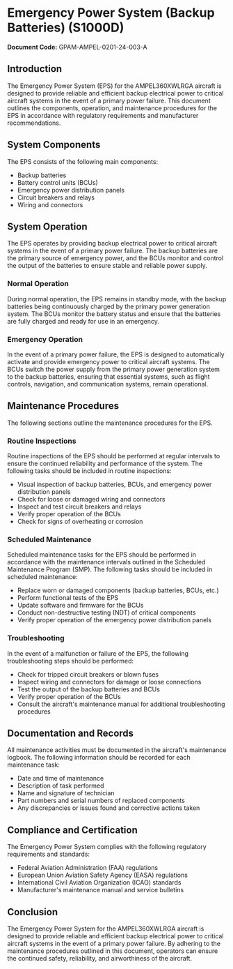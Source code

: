 # Emergency Power System (Backup Batteries) (S1000D)

**Document Code:** GPAM-AMPEL-0201-24-003-A

## Introduction

The Emergency Power System (EPS) for the AMPEL360XWLRGA aircraft is designed to provide reliable and efficient backup electrical power to critical aircraft systems in the event of a primary power failure. This document outlines the components, operation, and maintenance procedures for the EPS in accordance with regulatory requirements and manufacturer recommendations.

## System Components

The EPS consists of the following main components:

- Backup batteries
- Battery control units (BCUs)
- Emergency power distribution panels
- Circuit breakers and relays
- Wiring and connectors

## System Operation

The EPS operates by providing backup electrical power to critical aircraft systems in the event of a primary power failure. The backup batteries are the primary source of emergency power, and the BCUs monitor and control the output of the batteries to ensure stable and reliable power supply.

### Normal Operation

During normal operation, the EPS remains in standby mode, with the backup batteries being continuously charged by the primary power generation system. The BCUs monitor the battery status and ensure that the batteries are fully charged and ready for use in an emergency.

### Emergency Operation

In the event of a primary power failure, the EPS is designed to automatically activate and provide emergency power to critical aircraft systems. The BCUs switch the power supply from the primary power generation system to the backup batteries, ensuring that essential systems, such as flight controls, navigation, and communication systems, remain operational.

## Maintenance Procedures

The following sections outline the maintenance procedures for the EPS.

### Routine Inspections

Routine inspections of the EPS should be performed at regular intervals to ensure the continued reliability and performance of the system. The following tasks should be included in routine inspections:

- Visual inspection of backup batteries, BCUs, and emergency power distribution panels
- Check for loose or damaged wiring and connectors
- Inspect and test circuit breakers and relays
- Verify proper operation of the BCUs
- Check for signs of overheating or corrosion

### Scheduled Maintenance

Scheduled maintenance tasks for the EPS should be performed in accordance with the maintenance intervals outlined in the Scheduled Maintenance Program (SMP). The following tasks should be included in scheduled maintenance:

- Replace worn or damaged components (backup batteries, BCUs, etc.)
- Perform functional tests of the EPS
- Update software and firmware for the BCUs
- Conduct non-destructive testing (NDT) of critical components
- Verify proper operation of the emergency power distribution panels

### Troubleshooting

In the event of a malfunction or failure of the EPS, the following troubleshooting steps should be performed:

- Check for tripped circuit breakers or blown fuses
- Inspect wiring and connectors for damage or loose connections
- Test the output of the backup batteries and BCUs
- Verify proper operation of the BCUs
- Consult the aircraft's maintenance manual for additional troubleshooting procedures

## Documentation and Records

All maintenance activities must be documented in the aircraft's maintenance logbook. The following information should be recorded for each maintenance task:

- Date and time of maintenance
- Description of task performed
- Name and signature of technician
- Part numbers and serial numbers of replaced components
- Any discrepancies or issues found and corrective actions taken

## Compliance and Certification

The Emergency Power System complies with the following regulatory requirements and standards:

- Federal Aviation Administration (FAA) regulations
- European Union Aviation Safety Agency (EASA) regulations
- International Civil Aviation Organization (ICAO) standards
- Manufacturer's maintenance manual and service bulletins

## Conclusion

The Emergency Power System for the AMPEL360XWLRGA aircraft is designed to provide reliable and efficient backup electrical power to critical aircraft systems in the event of a primary power failure. By adhering to the maintenance procedures outlined in this document, operators can ensure the continued safety, reliability, and airworthiness of the aircraft.
